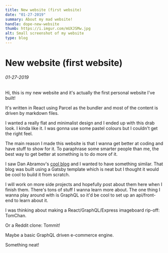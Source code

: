 ```yaml
---
title: New website (first website)
date: "01-27-2019"
summary: About my mad website!
handle: dope-new-website
thumb: https://i.imgur.com/mUXJSMw.jpg
alt: Small screenshot of my website
type: blog
---
```


# New website (first website)

###### 01-27-2019

Hi, this is my new website and it's actually the first personal website I've built!

It's written in React using Parcel as the bundler and most of the content is driven by markdown files.

I wanted a really flat and minimalist design and I ended up with this drab look. I kinda like it. I was gonna use some pastel colours but I couldn't get the right feel.

The main reason I made this website is that I wanna get better at coding and have stuff to show for it. To paraphrase some smarter people than me, the best way to get better at something is to do more of it.

I saw Dan Abramov's [cool blog](https://overreacted.io/) and I wanted to have something similar. That blog was built using a Gatsby template which is neat but I thought it would be cool to build it from scratch.

I will work on more side projects and hopefully post about them here when I finish them. There's tons of stuff I wanna learn more about. The one thing I wanna play around with is GraphQL so it'd be cool to set up an api/front-end to learn about it.

I was thinking about making a React/GraphQL/Express imageboard rip-off: TomChan.

Or a Reddit clone: Tommit!

Maybe a basic GraphQL driven e-commerce engine.

Something neat!
